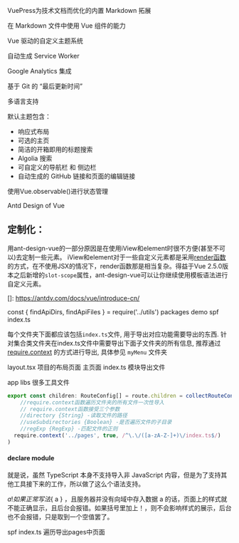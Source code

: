 VuePress为技术文档而优化的内置 Markdown 拓展

在 Markdown 文件中使用 Vue 组件的能力

Vue 驱动的自定义主题系统

自动生成 Service Worker

Google Analytics 集成

基于 Git 的 “最后更新时间”

多语言支持

默认主题包含：

- 响应式布局
- 可选的主页
- 简洁的开箱即用的标题搜索
- Algolia 搜索
- 可自定义的导航栏 和 侧边栏
- 自动生成的 GitHub 链接和页面的编辑链接

使用Vue.observable()进行状态管理

Antd Design of Vue

## **定制化：**

用ant-design-vue的一部分原因是在使用iView和element时很不方便(甚至不可以)去定制一些元素。
iView和element对于一些自定义元素都是采用[render函数](https://link.zhihu.com/?target=https%3A//cn.vuejs.org/v2/guide/render-function.html)的方式，在不使用JSX的情况下，render函数那是相当复杂。得益于Vue 2.5.0版本之后新增的`slot-scope`属性，ant-design-vue可以让你继续使用模板语法进行自定义元素。

[]: https://antdv.com/docs/vue/introduce-cn/

const { findApiDirs, findApiFiles } = require('../utils')
packages demo spf  index.ts

每个文件夹下面都应该包括`index.ts`文件, 用于导出对应功能需要导出的东西. 针对集合类文件夹在index.ts文件中需要导出下面子文件夹的所有信息, 推荐通过 [require.context](http://localhost:8080/guide/standard/dir.html) 的方式进行导出, 具体参见 `myMenu` 文件夹

layout.tsx  	项目的布局页面 主页面
index.ts    	 模块导出文件

app libs 很多工具文件

```js
export const children: RouteConfig[] = route.children = collectRouteConfigs(
    //require.context函数遍历文件夹的所有文件一次性导入
    // require.context函数接受三个参数
	//directory {String} -读取文件的路径
	//useSubdirectories {Boolean} -是否遍历文件的子目录
	//regExp {RegExp} -匹配文件的正则
  require.context('../pages', true, /^\.\/([a-zA-Z-]+)\/index.ts$/)
)
```

#### declare  module

就是说，虽然 TypeScript 本身不支持导入非 JavaScript 内容，但是为了支持其他工具接下来的工作，所以做了这么个语法支持。

${ a! }
 如果正常写法${ a } ，且服务器并没有向域中存入数据 a 的话，页面上的样式就不能正确显示，且后台会报错。如果括号里加上！，则不会影响样式的展示，后台也不会报错，只是取到一个空值罢了。

spf index.ts 遍历导出pages中页面

 